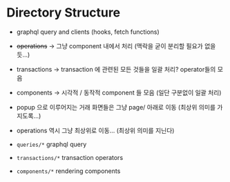 # Directory Structure

- graphql query and clients (hooks, fetch functions)
- ~~operations~~ -> 그냥 component 내에서 처리 (맥락을 굳이 분리할 필요가 없을듯...)
- transactions -> transaction 에 관련된 모든 것들을 일괄 처리? operator들의 모음 
- components -> 시각적 / 동작적 component 들 모음 (일단 구분없이 일괄 처리)
- popup 으로 이루어지는 거래 화면들은 그냥 page/ 아래로 이동 (최상위 의미를 가지도록...)
- operations 역시 그냥 최상위로 이동... (최상위 의미를 지닌다)


- `queries/*` graphql query
- `transactions/*` transaction operators
- `components/*` rendering components